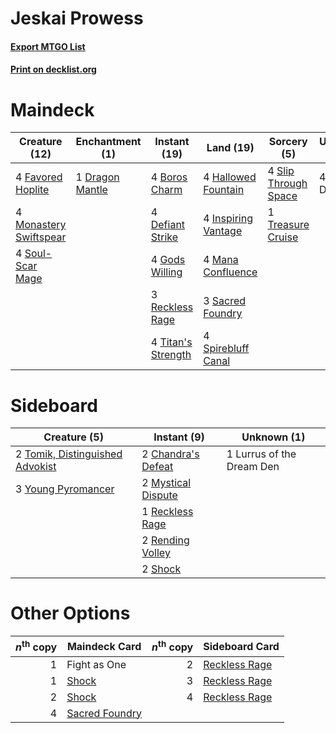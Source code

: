 # Jeskai Prowess

#### [Export MTGO List](../collection/Jeskai%20Prowess/Jeskai%20Prowess.txt)
#### [Print on decklist.org](http://decklist.org/?deckmain=4%09Boros%20Charm%0A4%09Defiant%20Strike%0A1%09Dragon%20Mantle%0A4%09Favored%20Hoplite%0A4%09Gods%20Willing%0A4%09Hallowed%20Fountain%0A4%09Inspiring%20Vantage%0A4%09Mana%20Confluence%0A4%09Monastery%20Swiftspear%0A3%09Reckless%20Rage%0A3%09Sacred%20Foundry%0A4%09Slip%20Through%20Space%0A4%09Soul-Scar%20Mage%0A4%09Spirebluff%20Canal%0A4%09Sprite%20Dragon%0A4%09Titan's%20Strength%0A1%09Treasure%20Cruise&deckside=2%09Chandra's%20Defeat%0A1%09Lurrus%20of%20the%20Dream%20Den%0A2%09Mystical%20Dispute%0A1%09Reckless%20Rage%0A2%09Rending%20Volley%0A2%09Shock%0A2%09Tomik,%20Distinguished%20Advokist%0A3%09Young%20Pyromancer)
# Maindeck

|                                          Creature (12)                                          |                                     Enchantment (1)                                      |                                        Instant (19)                                         |                                          Land (19)                                           |                                          Sorcery (5)                                          |  Unknown (4)  |
|-------------------------------------------------------------------------------------------------|------------------------------------------------------------------------------------------|---------------------------------------------------------------------------------------------|----------------------------------------------------------------------------------------------|-----------------------------------------------------------------------------------------------|---------------|
|4 [Favored Hoplite](http://gatherer.wizards.com/Pages/Card/Details.aspx?multiverseid=373596)     |1 [Dragon Mantle](http://gatherer.wizards.com/Pages/Card/Details.aspx?multiverseid=373634)|4 [Boros Charm](http://gatherer.wizards.com/Pages/Card/Details.aspx?multiverseid=442188)     |4 [Hallowed Fountain](http://gatherer.wizards.com/Pages/Card/Details.aspx?multiverseid=97071) |4 [Slip Through Space](http://gatherer.wizards.com/Pages/Card/Details.aspx?multiverseid=407557)|4 Sprite Dragon|
|4 [Monastery Swiftspear](http://gatherer.wizards.com/Pages/Card/Details.aspx?multiverseid=438706)|                                                                                          |4 [Defiant Strike](http://gatherer.wizards.com/Pages/Card/Details.aspx?multiverseid=386515)  |4 [Inspiring Vantage](http://gatherer.wizards.com/Pages/Card/Details.aspx?multiverseid=417819)|1 [Treasure Cruise](http://gatherer.wizards.com/Pages/Card/Details.aspx?multiverseid=420718)   |               |
|4 [Soul-Scar Mage](http://gatherer.wizards.com/Pages/Card/Details.aspx?multiverseid=426850)      |                                                                                          |4 [Gods Willing](http://gatherer.wizards.com/Pages/Card/Details.aspx?multiverseid=442005)    |4 [Mana Confluence](http://gatherer.wizards.com/Pages/Card/Details.aspx?multiverseid=409573)  |                                                                                               |               |
|                                                                                                 |                                                                                          |3 [Reckless Rage](http://gatherer.wizards.com/Pages/Card/Details.aspx?multiverseid=439767)   |3 [Sacred Foundry](http://gatherer.wizards.com/Pages/Card/Details.aspx?multiverseid=405106)   |                                                                                               |               |
|                                                                                                 |                                                                                          |4 [Titan's Strength](http://gatherer.wizards.com/Pages/Card/Details.aspx?multiverseid=398680)|4 [Spirebluff Canal](http://gatherer.wizards.com/Pages/Card/Details.aspx?multiverseid=417822) |                                                                                               |               |


# Sideboard

|                                               Creature (5)                                               |                                         Instant (9)                                         |       Unknown (1)       |
|----------------------------------------------------------------------------------------------------------|---------------------------------------------------------------------------------------------|-------------------------|
|2 [Tomik, Distinguished Advokist](http://gatherer.wizards.com/Pages/Card/Details.aspx?multiverseid=460961)|2 [Chandra's Defeat](http://gatherer.wizards.com/Pages/Card/Details.aspx?multiverseid=430775)|1 Lurrus of the Dream Den|
|3 [Young Pyromancer](http://gatherer.wizards.com/Pages/Card/Details.aspx?multiverseid=426592)             |2 [Mystical Dispute](http://gatherer.wizards.com/Pages/Card/Details.aspx?multiverseid=473020)|                         |
|                                                                                                          |1 [Reckless Rage](http://gatherer.wizards.com/Pages/Card/Details.aspx?multiverseid=439767)   |                         |
|                                                                                                          |2 [Rending Volley](http://gatherer.wizards.com/Pages/Card/Details.aspx?multiverseid=394663)  |                         |
|                                                                                                          |2 [Shock](http://gatherer.wizards.com/Pages/Card/Details.aspx?multiverseid=129732)           |                         |


# Other Options

|*n*<sup>th</sup> copy|                                      Maindeck Card                                      |*n*<sup>th</sup> copy|                                     Sideboard Card                                     |
|--------------------:|-----------------------------------------------------------------------------------------|--------------------:|----------------------------------------------------------------------------------------|
|                    1|Fight as One                                                                             |                    2|[Reckless Rage](http://gatherer.wizards.com/Pages/Card/Details.aspx?multiverseid=439767)|
|                    1|[Shock](http://gatherer.wizards.com/Pages/Card/Details.aspx?multiverseid=129732)         |                    3|[Reckless Rage](http://gatherer.wizards.com/Pages/Card/Details.aspx?multiverseid=439767)|
|                    2|[Shock](http://gatherer.wizards.com/Pages/Card/Details.aspx?multiverseid=129732)         |                    4|[Reckless Rage](http://gatherer.wizards.com/Pages/Card/Details.aspx?multiverseid=439767)|
|                    4|[Sacred Foundry](http://gatherer.wizards.com/Pages/Card/Details.aspx?multiverseid=405106)|                     |                                                                                        |

